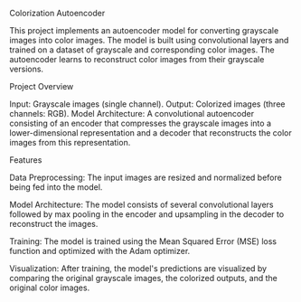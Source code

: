 Colorization Autoencoder

This project implements an autoencoder model for converting grayscale images into color images. The model is built using convolutional layers and trained on a dataset of grayscale and corresponding color images. The autoencoder learns to reconstruct color images from their grayscale versions.

Project Overview

Input: Grayscale images (single channel).
Output: Colorized images (three channels: RGB).
Model Architecture: A convolutional autoencoder consisting of an encoder that compresses the grayscale images into a lower-dimensional representation and a decoder that reconstructs the color images from this representation.

Features

Data Preprocessing: The input images are resized and normalized before being fed into the model.

Model Architecture: The model consists of several convolutional layers followed by max pooling in the encoder and upsampling in the decoder to reconstruct the images.

Training: The model is trained using the Mean Squared Error (MSE) loss function and optimized with the Adam optimizer.

Visualization: After training, the model's predictions are visualized by comparing the original grayscale images, the colorized outputs, and the original color images.

